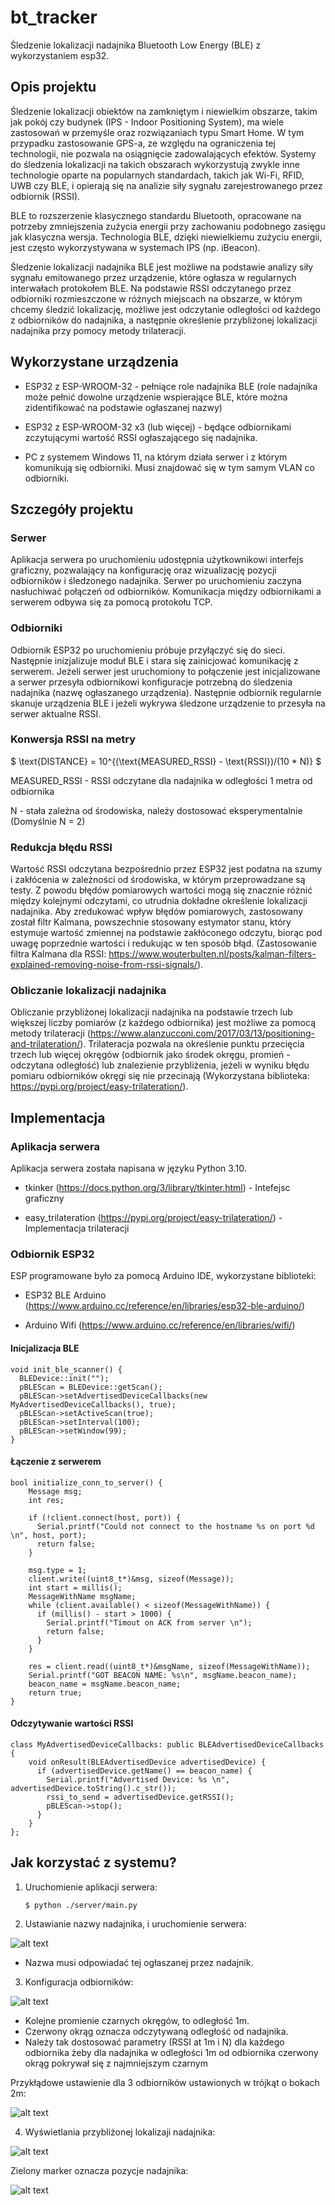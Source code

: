# bt_tracker
Śledzenie lokalizacji nadajnika Bluetooth Low Energy (BLE) z wykorzystaniem esp32. 

## Opis projektu

Śledzenie lokalizacji obiektów na zamkniętym i niewielkim obszarze, takim jak pokój czy budynek (IPS - Indoor Positioning System), ma wiele zastosowań w przemyśle oraz rozwiązaniach typu Smart Home. W tym przypadku zastosowanie GPS-a, ze względu na ograniczenia tej technologii, nie pozwala na osiągnięcie zadowalających efektów. Systemy do śledzenia lokalizacji na takich obszarach wykorzystują zwykle inne technologie oparte na popularnych standardach, takich jak Wi-Fi, RFID, UWB czy BLE, i opierają się na analizie siły sygnału zarejestrowanego przez odbiornik (RSSI).

BLE to rozszerzenie klasycznego standardu Bluetooth, opracowane na potrzeby zmniejszenia zużycia energii przy zachowaniu podobnego zasięgu jak klasyczna wersja. Technologia BLE, dzięki niewielkiemu zużyciu energii, jest często wykorzystywana w systemach IPS (np. iBeacon).

Śledzenie lokalizacji nadajnika BLE jest możliwe na podstawie analizy siły sygnału emitowanego przez urządzenie, które ogłasza w regularnych interwałach protokołem BLE. Na podstawie RSSI odczytanego przez odbiorniki rozmieszczone w różnych miejscach na obszarze, w którym chcemy śledzić lokalizację, możliwe jest odczytanie odległości od każdego z odbiorników do nadajnika, a następnie określenie przybliżonej lokalizacji nadajnika przy pomocy metody trilateracji.
 

## Wykorzystane urządzenia

- ESP32 z ESP-WROOM-32 - pełniące role nadajnika BLE (role nadajnika może pełnić dowolne urządzenie wspierające BLE, które można zidentifikować na podstawie ogłaszanej nazwy)

- ESP32 z ESP-WROOM-32 x3 (lub więcej) - będące odbiornikami zczytującymi wartość RSSI ogłaszającego się nadajnika. 

- PC z systemem Windows 11, na którym działa serwer i z którym komunikują się odbiorniki. Musi znajdować się w tym samym VLAN co odbiorniki.

## Szczegóły projektu

### Serwer
Aplikacja serwera po uruchomieniu udostępnia użytkownikowi interfejs graficzny, pozwalający na konfigurację oraz wizualizację pozycji odbiorników i śledzonego nadajnika. Serwer po uruchomieniu zaczyna nasłuchiwać połączeń od odbiorników. Komunikacja między odbiornikami a serwerem odbywa się za pomocą protokołu TCP.

### Odbiorniki
Odbiornik ESP32 po uruchomieniu próbuje przyłączyć się do sieci. Następnie inizjalizuje moduł BLE i stara się zainicjować komunikację z serwerem. Jeżeli serwer jest uruchomiony to połączenie jest inicjalizowane a serwer przesyła odbiornikowi konfiguracje potrzebną do śledzenia nadajnika (nazwę ogłaszanego urządzenia). Następnie odbiornik regularnie skanuje urządzenia BLE i jeżeli wykrywa śledzone urządzenie to przesyła na serwer aktualne RSSI.

### Konwersja RSSI na metry

$ \text{DISTANCE} = 10^{(\text{MEASURED\_RSSI} - \text{RSSI})/(10 * N)} $

MEASURED\_RSSI - RSSI odczytane dla nadajnika w odległości 1 metra od odbiornika

N - stała zależna od środowiska, należy dostosować eksperymentalnie (Domyślnie N = 2)



### Redukcja błędu RSSI
Wartość RSSI odczytana bezpośrednio przez ESP32 jest podatna na szumy i zakłócenia w zależności od środowiska, w którym przeprowadzane są testy. Z powodu błędów pomiarowych wartości mogą się znacznie różnić między kolejnymi odczytami, co utrudnia dokładne określenie lokalizacji nadajnika. Aby zredukować wpływ błędów pomiarowych, zastosowany został filtr Kalmana, powszechnie stosowany estymator stanu, który estymuje wartość zmiennej na podstawie zakłóconego odczytu, biorąc pod uwagę poprzednie wartości i redukując w ten sposób błąd. (Zastosowanie filtra Kalmana dla RSSI: https://www.wouterbulten.nl/posts/kalman-filters-explained-removing-noise-from-rssi-signals/). 

### Obliczanie lokalizacji nadajnika
Obliczanie przybliżonej lokalizacji nadajnika na podstawie trzech lub większej liczby pomiarów (z każdego odbiornika) jest możliwe za pomocą metody trilateracji (https://www.alanzucconi.com/2017/03/13/positioning-and-trilateration/). Trilateracja pozwala na określenie punktu przecięcia trzech lub więcej okręgów (odbiornik jako środek okręgu, promień - odczytana odległość) lub znalezienie przybliżenia, jeżeli w wyniku błędu pomiaru odbiorników okręgi się nie przecinają (Wykorzystana biblioteka: https://pypi.org/project/easy-trilateration/).

## Implementacja

### Aplikacja serwera

Aplikacja serwera została napisana w języku Python 3.10. 

- tkinker (https://docs.python.org/3/library/tkinter.html) - Intefejsc graficzny

- easy_trilateration (https://pypi.org/project/easy-trilateration/) - Implementacja trilateracji 

### Odbiornik ESP32

ESP programowane było za pomocą Arduino IDE, wykorzystane biblioteki:

- ESP32 BLE Arduino (https://www.arduino.cc/reference/en/libraries/esp32-ble-arduino/)

- Arduino Wifi (https://www.arduino.cc/reference/en/libraries/wifi/) 

#### Inicjalizacja BLE

```
void init_ble_scanner() {
  BLEDevice::init("");
  pBLEScan = BLEDevice::getScan(); 
  pBLEScan->setAdvertisedDeviceCallbacks(new MyAdvertisedDeviceCallbacks(), true);
  pBLEScan->setActiveScan(true);
  pBLEScan->setInterval(100);
  pBLEScan->setWindow(99);
}
```

#### Łączenie z serwerem
```
bool initialize_conn_to_server() {
    Message msg;
    int res;

    if (!client.connect(host, port)) {
      Serial.printf("Could not connect to the hostname %s on port %d \n", host, port);
      return false;
    }

    msg.type = 1; 
    client.write((uint8_t*)&msg, sizeof(Message));
    int start = millis();
    MessageWithName msgName;
    while (client.available() < sizeof(MessageWithName)) {
      if (millis() - start > 1000) {
        Serial.printf("Timout on ACK from server \n");
        return false;
      }
    }

    res = client.read((uint8_t*)&msgName, sizeof(MessageWithName));
    Serial.printf("GOT BEACON NAME: %s\n", msgName.beacon_name);
    beacon_name = msgName.beacon_name;
    return true;
}

```

#### Odczytywanie wartości RSSI
```
class MyAdvertisedDeviceCallbacks: public BLEAdvertisedDeviceCallbacks {
    void onResult(BLEAdvertisedDevice advertisedDevice) {
      if (advertisedDevice.getName() == beacon_name) {
        Serial.printf("Advertised Device: %s \n", advertisedDevice.toString().c_str());
        rssi_to_send = advertisedDevice.getRSSI();
        pBLEScan->stop();
      }
    }
};
```

## Jak korzystać z systemu? 

1. Uruchomienie aplikacji serwera:
    ```
    $ python ./server/main.py
    ```
2. Ustawianie nazwy nadajnika, i uruchomienie serwera:

![alt text](image-1.png)

 - Nazwa musi odpowiadać tej ogłaszanej przez nadajnik.

3. Konfiguracja odbiorników:

![alt text](image-2.png)

- Kolejne promienie czarnych okręgów, to odległość 1m.
- Czerwony okrąg oznacza odczytywaną odległość od nadajnika.
- Należy tak dostosować parametry (RSSI at 1m i N) dla każdego odbiornika żeby dla nadajnika w odległości 1m od odbiornika czerwony okrąg pokrywał się z najmniejszym czarnym

Przykłądowe ustawienie dla 3 odbiorników ustawionych w trójkąt o bokach 2m:

![alt text](image-3.png)

4. Wyświetlania przybliżonej lokalizaji nadajnika:

![alt text](image-5.png)

Zielony marker oznacza pozycje nadajnika:

![alt text](image-4.png)








